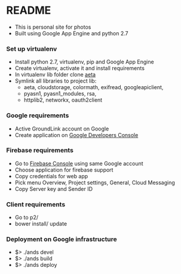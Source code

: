 # README
* This is personal site for photos
* Built using Google App Engine and python 2.7

### Set up virtualenv
* Install python 2.7, virtualenv, pip and Google App Engine
* Create virtualenv, activate it and install requirements
* In virtualenv lib folder clone [aeta](https://code.google.com/p/aeta/)
* Symlink all libraries to project lib:
    * aeta, cloudstorage, colormath, exifread, googleapiclient,
    * pyasn1, pyasn1_modules, rsa,
    * httplib2, networkx, oauth2client

### Google requirements
- Active GroundLink account on Google
- Create application on [Google Developers Console](https://console.developers.google.com/project)

### Firebase requirements
- Go to [Firebase Console](https://console.firebase.google.com) using same Google account 
- Choose application for firebase support
- Copy credentials for web app
- Pick menu Overview, Project settings, General, Cloud Messaging
- Copy Server key and Sender ID

### Client requirements
- Go to p2/
- bower install/ update

### Deployment on Google infrastructure
* $> ./ands devel
* $> ./ands build
* $> ./ands deploy
